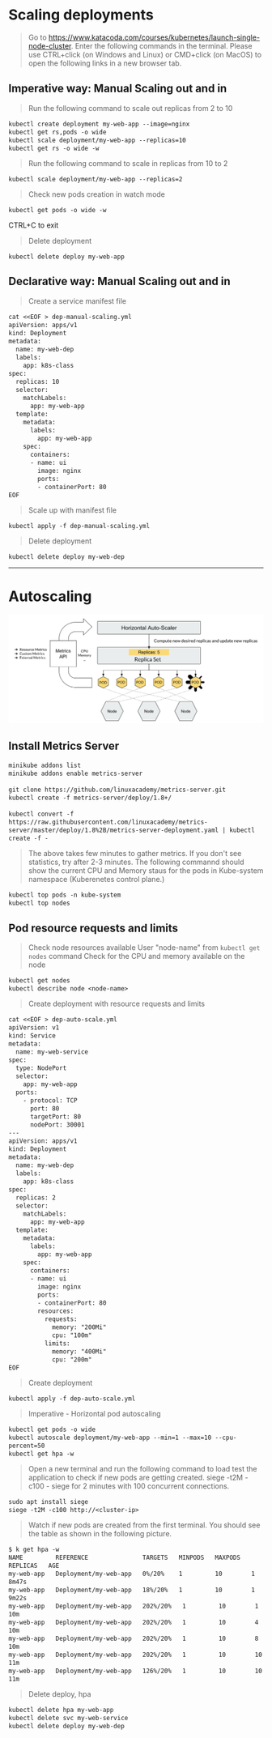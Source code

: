 # Scaling deployments
> Go to https://www.katacoda.com/courses/kubernetes/launch-single-node-cluster. Enter the following commands in the terminal.
Please use CTRL+click (on Windows and Linux) or CMD+click (on MacOS) to open the following links in a new browser tab.
## Imperative way: Manual Scaling out and in 
> Run the following command to scale out replicas from 2 to 10
```
kubectl create deployment my-web-app --image=nginx
kubectl get rs,pods -o wide
kubectl scale deployment/my-web-app --replicas=10
kubectl get rs -o wide -w
```

> Run the following command to scale in replicas from 10 to 2
```
kubectl scale deployment/my-web-app --replicas=2
```
> Check new pods creation in watch mode
```
kubectl get pods -o wide -w
```
CTRL+C to exit

> Delete deployment
```
kubectl delete deploy my-web-app
```

## Declarative way: Manual Scaling out and in
> Create a service manifest file
```
cat <<EOF > dep-manual-scaling.yml
apiVersion: apps/v1
kind: Deployment
metadata:
  name: my-web-dep
  labels:
    app: k8s-class
spec:
  replicas: 10
  selector:
    matchLabels:
      app: my-web-app
  template:
    metadata:
      labels:
        app: my-web-app
    spec:
      containers:
      - name: ui
        image: nginx
        ports:
        - containerPort: 80
EOF
```

> Scale up with manifest file
```
kubectl apply -f dep-manual-scaling.yml
```

> Delete deployment
```
kubectl delete deploy my-web-dep
```

--- 
# Autoscaling
![Autoscaling](images/lab6-1.png)
## Install Metrics Server
```
minikube addons list
minikube addons enable metrics-server

git clone https://github.com/linuxacademy/metrics-server.git
kubectl create -f metrics-server/deploy/1.8+/

kubectl convert -f https://raw.githubusercontent.com/linuxacademy/metrics-server/master/deploy/1.8%2B/metrics-server-deployment.yaml | kubectl create -f -
```
> The above takes few minutes to gather metrics. If you don't see statistics, try after 2-3 minutes.
> The following commannd should show the current CPU and Memory staus for the pods in Kube-system namespace (Kuberenetes control plane.)
```
kubectl top pods -n kube-system
kubectl top nodes
```

## Pod resource requests and limits
> Check node resources available
> User "node-name" from `kubectl get nodes` command
> Check for the CPU and memory available on the node
```
kubectl get nodes
kubectl describe node <node-name>
```

> Create deployment with resource requests and limits
```
cat <<EOF > dep-auto-scale.yml
apiVersion: v1
kind: Service
metadata:
  name: my-web-service
spec:
  type: NodePort
  selector:
    app: my-web-app
  ports:
    - protocol: TCP
      port: 80
      targetPort: 80
      nodePort: 30001
---
apiVersion: apps/v1
kind: Deployment
metadata:
  name: my-web-dep
  labels:
    app: k8s-class
spec:
  replicas: 2
  selector:
    matchLabels:
      app: my-web-app
  template:
    metadata:
      labels:
        app: my-web-app
    spec:
      containers:
      - name: ui
        image: nginx
        ports:
        - containerPort: 80
        resources:
          requests:
            memory: "200Mi"
            cpu: "100m"
          limits:
            memory: "400Mi"
            cpu: "200m"
EOF
```
> Create deployment
```
kubectl apply -f dep-auto-scale.yml
```

> Imperative - Horizontal pod autoscaling
```
kubectl get pods -o wide
kubectl autoscale deployment/my-web-app --min=1 --max=10 --cpu-percent=50
kubectl get hpa -w

```

> Open a new terminal and run the following command to load test the application to check if new pods are getting created.
> siege -t2M -c100 - siege for 2 minutes with 100 concurrent connections.
```
sudo apt install siege
siege -t2M -c100 http://<cluster-ip>
```

> Watch if new pods are created from the first terminal.
> You should see the table as shown in the following picture.
```
$ k get hpa -w
NAME         REFERENCE               TARGETS   MINPODS   MAXPODS   REPLICAS   AGE
my-web-app   Deployment/my-web-app   0%/20%    1         10        1          8m47s
my-web-app   Deployment/my-web-app   18%/20%   1         10        1          9m22s
my-web-app   Deployment/my-web-app   202%/20%   1         10        1          10m
my-web-app   Deployment/my-web-app   202%/20%   1         10        4          10m
my-web-app   Deployment/my-web-app   202%/20%   1         10        8          10m
my-web-app   Deployment/my-web-app   202%/20%   1         10        10         11m
my-web-app   Deployment/my-web-app   126%/20%   1         10        10         11m
```
> Delete deploy, hpa
```
kubectl delete hpa my-web-app
kubectl delete svc my-web-service
kubectl delete deploy my-web-dep
```